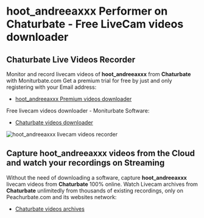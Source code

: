 # hoot_andreeaxxx Performer on Chaturbate - Free LiveCam videos downloader

## Chaturbate Live Videos Recorder

Monitor and record livecam videos of **hoot_andreeaxxx** from **Chaturbate** with Moniturbate.com
Get a premium trial for free by just and only registering with your Email address:
* [hoot_andreeaxxx Premium videos downloader](https://moniturbate.com/request-demo-licence-key.html)

Free livecam videos downloader - Moniturbate Software:
* [Chaturbate videos downloader](https://moniturbate.com/moniturbate-download-software.html)

![hoot_andreeaxxx livecam videos recorder](https://peachurnet.com/templates/moniturbate-software.png)


## Capture hoot_andreeaxxx videos from the Cloud and watch your recordings on Streaming

Without the need of downloading a software, capture **hoot_andreeaxxx** livecam videos from **Chaturbate** 100% online.
Watch Livecam archives from **Chaturbate** unlimitedly from thousands of existing recordings, only on Peachurbate.com and its websites network:
* [Chaturbate videos archives](https://peachurnet.com/)